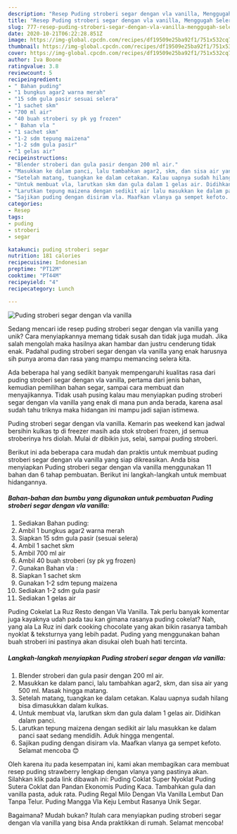 ```yaml
---
description: "Resep Puding stroberi segar dengan vla vanilla, Menggugah Selera"
title: "Resep Puding stroberi segar dengan vla vanilla, Menggugah Selera"
slug: 777-resep-puding-stroberi-segar-dengan-vla-vanilla-menggugah-selera
date: 2020-10-21T06:22:28.851Z
image: https://img-global.cpcdn.com/recipes/df19509e25ba92f1/751x532cq70/puding-stroberi-segar-dengan-vla-vanilla-foto-resep-utama.jpg
thumbnail: https://img-global.cpcdn.com/recipes/df19509e25ba92f1/751x532cq70/puding-stroberi-segar-dengan-vla-vanilla-foto-resep-utama.jpg
cover: https://img-global.cpcdn.com/recipes/df19509e25ba92f1/751x532cq70/puding-stroberi-segar-dengan-vla-vanilla-foto-resep-utama.jpg
author: Iva Boone
ratingvalue: 3.8
reviewcount: 5
recipeingredient:
- " Bahan puding"
- "1 bungkus agar2 warna merah"
- "15 sdm gula pasir sesuai selera"
- "1 sachet skm"
- "700 ml air"
- "40 buah stroberi sy pk yg frozen"
- " Bahan vla "
- "1 sachet skm"
- "1-2 sdm tepung maizena"
- "1-2 sdm gula pasir"
- "1 gelas air"
recipeinstructions:
- "Blender stroberi dan gula pasir dengan 200 ml air."
- "Masukkan ke dalam panci, lalu tambahkan agar2, skm, dan sisa air yang 500 ml. Masak hingga matang."
- "Setelah matang, tuangkan ke dalam cetakan. Kalau uapnya sudah hilang bisa dimasukkan dalam kulkas."
- "Untuk membuat vla, larutkan skm dan gula dalam 1 gelas air. Didihkan dalam panci."
- "Larutkan tepung maizena dengan sedikit air lalu masukkan ke dalam panci saat sedang mendidih. Aduk hingga mengental."
- "Sajikan puding dengan disiram vla. Maafkan vlanya ga sempet kefoto. Selamat mencoba 😊"
categories:
- Resep
tags:
- puding
- stroberi
- segar

katakunci: puding stroberi segar 
nutrition: 181 calories
recipecuisine: Indonesian
preptime: "PT12M"
cooktime: "PT44M"
recipeyield: "4"
recipecategory: Lunch

---
```



![Puding stroberi segar dengan vla vanilla](https://img-global.cpcdn.com/recipes/df19509e25ba92f1/751x532cq70/puding-stroberi-segar-dengan-vla-vanilla-foto-resep-utama.jpg)

Sedang mencari ide resep puding stroberi segar dengan vla vanilla yang unik? Cara menyiapkannya memang tidak susah dan tidak juga mudah. Jika salah mengolah maka hasilnya akan hambar dan justru cenderung tidak enak. Padahal puding stroberi segar dengan vla vanilla yang enak harusnya sih punya aroma dan rasa yang mampu memancing selera kita.

Ada beberapa hal yang sedikit banyak mempengaruhi kualitas rasa dari puding stroberi segar dengan vla vanilla, pertama dari jenis bahan, kemudian pemilihan bahan segar, sampai cara membuat dan menyajikannya. Tidak usah pusing kalau mau menyiapkan puding stroberi segar dengan vla vanilla yang enak di mana pun anda berada, karena asal sudah tahu triknya maka hidangan ini mampu jadi sajian istimewa.

Puding stroberi segar dengan vla vanilla. Kemarin pas weekend kan jadwal bersihin kulkas tp di freezer masih ada stok stroberi frozen, jd semua stroberinya hrs diolah. Mulai dr dibikin jus, selai, sampai puding stroberi.


Berikut ini ada beberapa cara mudah dan praktis untuk membuat puding stroberi segar dengan vla vanilla yang siap dikreasikan. Anda bisa menyiapkan Puding stroberi segar dengan vla vanilla menggunakan 11 bahan dan 6 tahap pembuatan. Berikut ini langkah-langkah untuk membuat hidangannya.

<!--inarticleads1-->

##### Bahan-bahan dan bumbu yang digunakan untuk pembuatan Puding stroberi segar dengan vla vanilla:

1. Sediakan  Bahan puding:
1. Ambil 1 bungkus agar2 warna merah
1. Siapkan 15 sdm gula pasir (sesuai selera)
1. Ambil 1 sachet skm
1. Ambil 700 ml air
1. Ambil 40 buah stroberi (sy pk yg frozen)
1. Gunakan  Bahan vla :
1. Siapkan 1 sachet skm
1. Gunakan 1-2 sdm tepung maizena
1. Sediakan 1-2 sdm gula pasir
1. Sediakan 1 gelas air


Puding Cokelat La Ruz Resto dengan Vla Vanilla. Tak perlu banyak komentar juga kayaknya udah pada tau kan gimana rasanya puding cokelat? Nah, yang ala La Ruz ini dark cooking chocolate yang akan bikin rasanya tambah nyoklat &amp; teksturnya yang lebih padat. Puding yang menggunakan bahan buah stroberi ini pastinya akan disukai oleh buah hati tercinta. 

<!--inarticleads2-->

##### Langkah-langkah menyiapkan Puding stroberi segar dengan vla vanilla:

1. Blender stroberi dan gula pasir dengan 200 ml air.
1. Masukkan ke dalam panci, lalu tambahkan agar2, skm, dan sisa air yang 500 ml. Masak hingga matang.
1. Setelah matang, tuangkan ke dalam cetakan. Kalau uapnya sudah hilang bisa dimasukkan dalam kulkas.
1. Untuk membuat vla, larutkan skm dan gula dalam 1 gelas air. Didihkan dalam panci.
1. Larutkan tepung maizena dengan sedikit air lalu masukkan ke dalam panci saat sedang mendidih. Aduk hingga mengental.
1. Sajikan puding dengan disiram vla. Maafkan vlanya ga sempet kefoto. Selamat mencoba 😊


Oleh karena itu pada kesempatan ini, kami akan membagikan cara membuat resep puding strawberry lengkap dengan vlanya yang pastinya akan. Silahkan klik pada link dibawah ini: Puding Coklat Super Nyoklat Puding Sutera Coklat dan Pandan Ekonomis Puding Kaca. Tambahkan gula dan vanilla pasta, aduk rata. Puding Regal Milo Dengan Vla Vanilla Lembut Dan Tanpa Telur. Puding Mangga Vla Keju Lembut Rasanya Unik Segar. 

Bagaimana? Mudah bukan? Itulah cara menyiapkan puding stroberi segar dengan vla vanilla yang bisa Anda praktikkan di rumah. Selamat mencoba!
